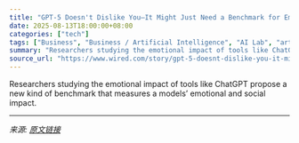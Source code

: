 ```yaml
---
title: "GPT-5 Doesn't Dislike You—It Might Just Need a Benchmark for Emotional Intelligence"
date: 2025-08-13T18:00:00+08:00
categories: ["tech"]
tags: ["Business", "Business / Artificial Intelligence", "AI Lab", "artificial intelligence", "Anthropic", "ChatGPT", "OpenAI", "Sam Altman", "machine learning", "Brains and Behavior", "mental health", "algorithms"]
summary: "Researchers studying the emotional impact of tools like ChatGPT propose a new kind of benchmark that measures a models’ emotional and social impact."
source_url: "https://www.wired.com/story/gpt-5-doesnt-dislike-you-it-might-just-need-a-benchmark-for-empathy/"
---
```


Researchers studying the emotional impact of tools like ChatGPT propose a new kind of benchmark that measures a models’ emotional and social impact.

---

*来源: [原文链接](https://www.wired.com/story/gpt-5-doesnt-dislike-you-it-might-just-need-a-benchmark-for-empathy/)*
